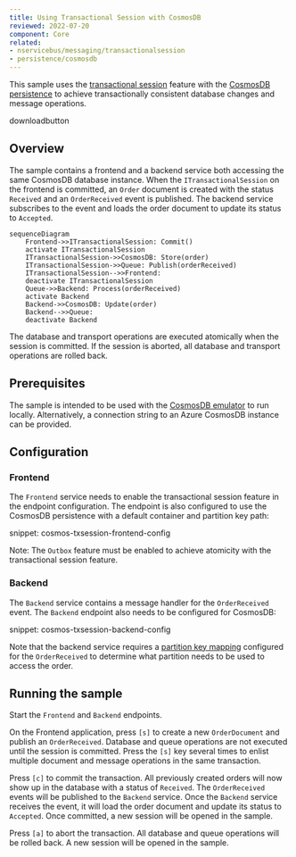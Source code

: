 ```yaml
---
title: Using Transactional Session with CosmosDB
reviewed: 2022-07-20
component: Core
related:
- nservicebus/messaging/transactionalsession
- persistence/cosmosdb
---
```


This sample uses the [transactional session](/nservicebus/transactional-session) feature  with the [CosmosDB persistence](/persistence/cosmosdb) to achieve transactionally consistent database changes and message operations.

downloadbutton

## Overview

The sample contains a frontend and a backend service both accessing the same CosmosDB database instance. When the `ITransactionalSession` on the frontend is committed, an `Order` document is created with the status `Received` and an `OrderReceived` event is published. The backend service subscribes to the event and loads the order document to update its status to `Accepted`.

```mermaid
sequenceDiagram
    Frontend->>ITransactionalSession: Commit()
    activate ITransactionalSession
    ITransactionalSession->>CosmosDB: Store(order)
    ITransactionalSession->>Queue: Publish(orderReceived)
    ITransactionalSession-->>Frontend:
    deactivate ITransactionalSession
    Queue->>Backend: Process(orderReceived)
    activate Backend
    Backend->>CosmosDB: Update(order)
    Backend-->>Queue:
    deactivate Backend
```

The database and transport operations are executed atomically when the session is committed. If the session is aborted, all database and transport operations are rolled back.

## Prerequisites

The sample is intended to be used with the [CosmosDB emulator](https://docs.microsoft.com/en-us/azure/cosmos-db/local-emulator?tabs=ssl-netstd21) to run locally. Alternatively, a connection string to an Azure CosmosDB instance can be provided.

## Configuration

### Frontend

The `Frontend` service needs to enable the transactional session feature in the endpoint configuration. The endpoint is also configured to use the CosmosDB persistence with a default container and partition key path:

snippet: cosmos-txsession-frontend-config

Note: The `Outbox` feature must be enabled to achieve atomicity with the transactional session feature.

### Backend

The `Backend` service contains a message handler for the `OrderReceived` event. The `Backend` endpoint also needs to be configured for CosmosDB:

snippet: cosmos-txsession-backend-config

Note that the backend service requires a [partition key mapping](/persistence/cosmosdb/transactions.md#specifying-the-partitionkey-to-use-for-the-transaction) configured for the `OrderReceived` to determine what partition needs to be used to access the order.

## Running the sample

Start the `Frontend` and `Backend` endpoints.

On the Frontend application, press `[s]` to create a new `OrderDocument` and publish an `OrderReceived`. Database and queue operations are not executed until the session is committed. Press the `[s]` key several times to enlist multiple document and message operations in the same transaction.

Press `[c]` to commit the transaction. All previously created orders will now show up in the database with a status of `Received`. The `OrderReceived` events will be published to the `Backend` service. Once the `Backend` service receives the event, it will load the order document and update its status to `Accepted`. Once committed, a new session will be opened in the sample.

Press `[a]` to abort the transaction. All database and queue operations will be rolled back. A new session will be opened in the sample.